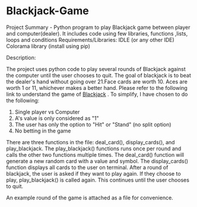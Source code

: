 # Blackjack-Game
Project Summary - Python program to play Blackjack game between player and computer(dealer). It includes code using few libraries, functions ,lists, loops and conditions
Requirements/Libraries:
IDLE (or any other IDE)
Colorama library (install using pip)

Description:

The project uses python code to play several rounds of Blackjack against the computer until the user chooses to quit. The goal of blackjack is to beat the dealer's hand without going over 21.Face cards are worth 10. Aces are worth 1 or 11, whichever makes a better hand. Please refer to the following link to understand the game of [Blackjack](youtube.com/watch?v=qd5oc9hLrXg) . To simplify, I have chosen to do the following:

1. Single player vs Computer
2. A's value is only considered as "1" 
3. The user has only the option to "Hit" or "Stand" (no split option)
4. No betting in the game 

There are three functions in the file: deal_card(), display_cards(), and play_blackjack. The play_blackjack() functions runs once per round and calls the other two functions multiple times. The deal_card() function will generate a new random card with a value and symbol. The display_cards() function displays all cards to the user on terminal. After a round of blackjack, the user is asked if they want to play again. If they choose to play, play_blackjack() is called again. This continues until the user chooses to quit.

An example round of the game is attached as a file for convenience.

